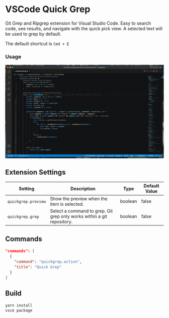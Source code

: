# VSCode Quick Grep

Git Grep and Ripgrep extension for Visual Studio Code. Easy to search code, see results, and navigate with the quick pick view. A selected text will be used to grep by default.

The default shortcut is `Cmd + E`

### Usage

![Usage](images/usage.gif)

## Extension Settings

| Setting             | Description                                                            | Type    | Default Value |
| ------------------- | ---------------------------------------------------------------------- | ------- | ------------- |
| `quickgrep.preview` | Show the preview when the item is selected.                            | boolean | false         |
| `quickgrep.grep`    | Select a command to grep. Git grep only works within a git repository. | boolean | false         |

## Commands

```json
"commands": [
  {
    "command": "quickgrep.action",
    "title": "Quick Grep"
  }
]
```

## Build
```
yarn install
vsce package
```